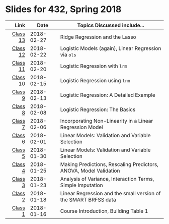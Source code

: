 # Slides for 432, Spring 2018

Link  | Date  | Topics Discussed include...
--------: | ---------- | -------------------------------------------------------------
[Class 13](https://github.com/THOMASELOVE/432-2018/tree/master/slides/class13) | 2018-02-27 | Ridge Regression and the Lasso
[Class 12](https://github.com/THOMASELOVE/432-2018/tree/master/slides/class12) | 2018-02-22 | Logistic Models (again), Linear Regression via `ols`
[Class 11](https://github.com/THOMASELOVE/432-2018/tree/master/slides/class11) | 2018-02-20 | Logistic Regression with `lrm`
[Class 10](https://github.com/THOMASELOVE/432-2018/tree/master/slides/class10) | 2018-02-15 | Logistic Regression using `lrm`
[Class 9](https://github.com/THOMASELOVE/432-2018/tree/master/slides/class09) | 2018-02-13 | Logistic Regression: A Detailed Example
[Class 8](https://github.com/THOMASELOVE/432-2018/tree/master/slides/class08) | 2018-02-08 | Logistic Regression: The Basics
[Class 7](https://github.com/THOMASELOVE/432-2018/tree/master/slides/class07) | 2018-02-06 | Incorporating Non-Linearity in a  Linear Regression Model
[Class 6](https://github.com/THOMASELOVE/432-2018/tree/master/slides/class06) | 2018-02-01 | Linear Models: Validation and Variable Selection
[Class 5](https://github.com/THOMASELOVE/432-2018/tree/master/slides/class05) | 2018-01-30 | Linear Models: Validation and Variable Selection
[Class 4](https://github.com/THOMASELOVE/432-2018/tree/master/slides/class04) | 2018-01-25 | Making Predictions, Rescaling Predictors, ANOVA, Model Validation
[Class 3](https://github.com/THOMASELOVE/432-2018/tree/master/slides/class03) | 2018-01-23 | Analysis of Variance, Interaction Terms, Simple Imputation
[Class 2](https://github.com/THOMASELOVE/432-2018/tree/master/slides/class02) | 2018-01-18 | Linear Regression and the small version of the SMART BRFSS data
[Class 1](https://github.com/THOMASELOVE/432-2018/tree/master/slides/class01) | 2018-01-16 | Course Introduction, Building Table 1

